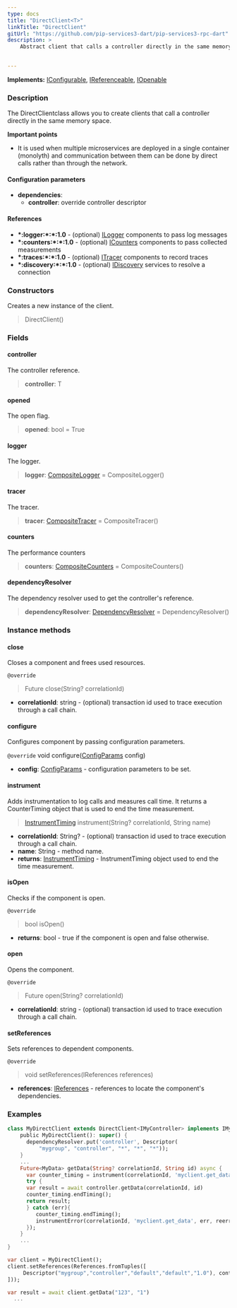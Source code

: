 ```yaml
---
type: docs
title: "DirectClient<T>"
linkTitle: "DirectClient"
gitUrl: "https://github.com/pip-services3-dart/pip-services3-rpc-dart"
description: >
    Abstract client that calls a controller directly in the same memory space.

   
---
```


**Implements:** [IConfigurable](../../../commons/config/iconfigurable), [IReferenceable](../../../commons/refer/ireferenceable), [IOpenable](../../../commons/run/iopenable)

### Description

The DirectClientclass allows you to create clients that call a controller directly in the same memory space.

**Important points**

-  It is used when multiple microservices are deployed in a single container (monolyth) and communication between them can be done by direct calls rather than through the network.

#### Configuration parameters

- **dependencies**:
    - **controller**: override controller descriptor

#### References

- **\*:logger:\*:\*:1.0** - (optional) [ILogger](../../../components/log/ilogger) components to pass log messages
- **\*:counters:\*:\*:1.0** - (optional) [ICounters](../../../components/count/icounters) components to pass collected measurements
- **\*:traces:\*:\*:1.0** - (optional) [ITracer](../../../components/trace/itracer) components to record traces
- **\*:discovery:\*:\*:1.0** - (optional) [IDiscovery](../../../components/connect/idiscovery) services to resolve a connection

### Constructors

Creates a new instance of the client.
> DirectClient()

### Fields

<span class="hide-title-link">

#### controller
The controller reference.
> **controller**: T

#### opened
The open flag.
> **opened**: bool = True

#### logger
The logger.
> **logger**: [CompositeLogger](../../../components/log/composite_logger) = CompositeLogger()

#### tracer
The tracer.
> **tracer**: [CompositeTracer](../../../components/trace/composite_tracer) = CompositeTracer()

#### counters
The performance counters
> **counters**: [CompositeCounters](../../../components/count/composite_counters) = CompositeCounters()

#### dependencyResolver
The dependency resolver used to get the controller's reference.
> **dependencyResolver**: [DependencyResolver](../../../commons/refer/dependency_resolver) = DependencyResolver()

</span>



### Instance methods

#### close
Closes a component and frees used resources.

`@override`
> Future close(String? correlationId)

- **correlationId**: string - (optional) transaction id used to trace execution through a call chain.


#### configure
Configures component by passing configuration parameters.

`@override`
void configure([ConfigParams](../../../commons/config/config_params) config)
- **config**: [ConfigParams](../../../commons/config/config_params) - configuration parameters to be set.


#### instrument
Adds instrumentation to log calls and measures call time.
It returns a CounterTiming object that is used to end the time measurement.

> [InstrumentTiming](../../services/instrument_timing) instrument(String? correlationId, String name)

- **correlationId**: String? - (optional) transaction id used to trace execution through a call chain.
- **name**: String - method name.
- **returns**: [InstrumentTiming](../../services/instrument_timing) - InstrumentTiming object used to end the time measurement.



#### isOpen
Checks if the component is open.

`@override`
> bool isOpen()

- **returns**: bool - true if the component is open and false otherwise.


#### open
Opens the component.

`@override`
> Future open(String? correlationId)

- **correlationId**: string - (optional) transaction id used to trace execution through a call chain.


#### setReferences
Sets references to dependent components.

`@override`
> void setReferences(IReferences references)

- **references**: [IReferences](../../../commons/refer/ireferences) - references to locate the component's dependencies.

### Examples

```dart
class MyDirectClient extends DirectClient<IMyController> implements IMyClient {
    public MyDirectClient(): super() {
      dependencyResolver.put('controller', Descriptor(
          "mygroup", "controller", "*", "*", "*"));
    }
    ...
    Future<MyData> getData(String? correlationId, String id) async {
      var counter_timing = instrument(correlationId, 'myclient.get_data');
      try {
      var result = await controller.getData(correlationId, id)
      counter_timing.endTiming();
      return result;
      } catch (err){
         counter_timing.endTiming();
         instrumentError(correlationId, 'myclient.get_data', err, reerror=true);
      });
    }
    ...
}

var client = MyDirectClient();
client.setReferences(References.fromTuples([
     Descriptor("mygroup","controller","default","default","1.0"), controller
]));

var result = await client.getData("123", "1")
  ...
```
